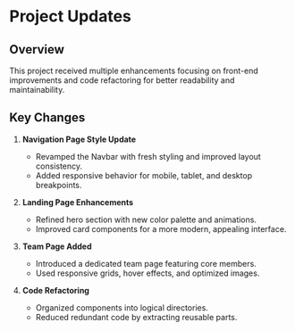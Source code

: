# Project Updates

## Overview
This project received multiple enhancements focusing on front-end improvements and code refactoring for better readability and maintainability.

## Key Changes

1. **Navigation Page Style Update**
   - Revamped the Navbar with fresh styling and improved layout consistency.
   - Added responsive behavior for mobile, tablet, and desktop breakpoints.

2. **Landing Page Enhancements**
   - Refined hero section with new color palette and animations.
   - Improved card components for a more modern, appealing interface.

3. **Team Page Added**
   - Introduced a dedicated team page featuring core members.
   - Used responsive grids, hover effects, and optimized images.

4. **Code Refactoring**
   - Organized components into logical directories.
   - Reduced redundant code by extracting reusable parts.